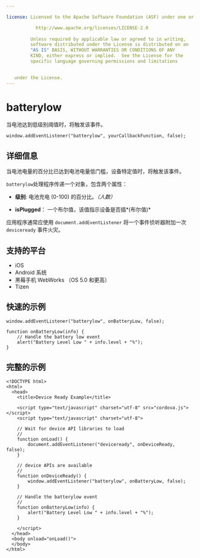 ```yaml
---

license: Licensed to the Apache Software Foundation (ASF) under one or more contributor license agreements. See the NOTICE file distributed with this work for additional information regarding copyright ownership. The ASF licenses this file to you under the Apache License, Version 2.0 (the "License"); you may not use this file except in compliance with the License. You may obtain a copy of the License at

           http://www.apache.org/licenses/LICENSE-2.0
    
         Unless required by applicable law or agreed to in writing,
         software distributed under the License is distributed on an
         "AS IS" BASIS, WITHOUT WARRANTIES OR CONDITIONS OF ANY
         KIND, either express or implied.  See the License for the
         specific language governing permissions and limitations
    

   under the License.
---
```


# batterylow

当电池达到低级别阈值时，将触发该事件。

    window.addEventListener("batterylow", yourCallbackFunction, false);
    

## 详细信息

当电池电量的百分比已达到电池电量低门槛，设备特定值时，将触发该事件。

`batterylow`处理程序传递一个对象，包含两个属性：

*   **级别**: 电池充电 (0-100) 的百分比。*（人数）*

*   **isPlugged**： 一个布尔值，该值指示设备是否插*(布尔值)*

应用程序通常应使用 `document.addEventListener` 将一个事件侦听器附加一次 `deviceready` 事件火灾。

## 支持的平台

*   iOS
*   Android 系统
*   黑莓手机 WebWorks （OS 5.0 和更高）
*   Tizen

## 快速的示例

    window.addEventListener("batterylow", onBatteryLow, false);
    
    function onBatteryLow(info) {
        // Handle the battery low event
        alert("Battery Level Low " + info.level + "%");
    }
    

## 完整的示例

    <!DOCTYPE html>
    <html>
      <head>
        <title>Device Ready Example</title>
    
        <script type="text/javascript" charset="utf-8" src="cordova.js"></script>
        <script type="text/javascript" charset="utf-8">
    
        // Wait for device API libraries to load
        //
        function onLoad() {
            document.addEventListener("deviceready", onDeviceReady, false);
        }
    
        // device APIs are available
        //
        function onDeviceReady() {
            window.addEventListener("batterylow", onBatteryLow, false);
        }
    
        // Handle the batterylow event
        //
        function onBatteryLow(info) {
            alert("Battery Level Low " + info.level + "%");
        }
    
        </script>
      </head>
      <body onload="onLoad()">
      </body>
    </html>